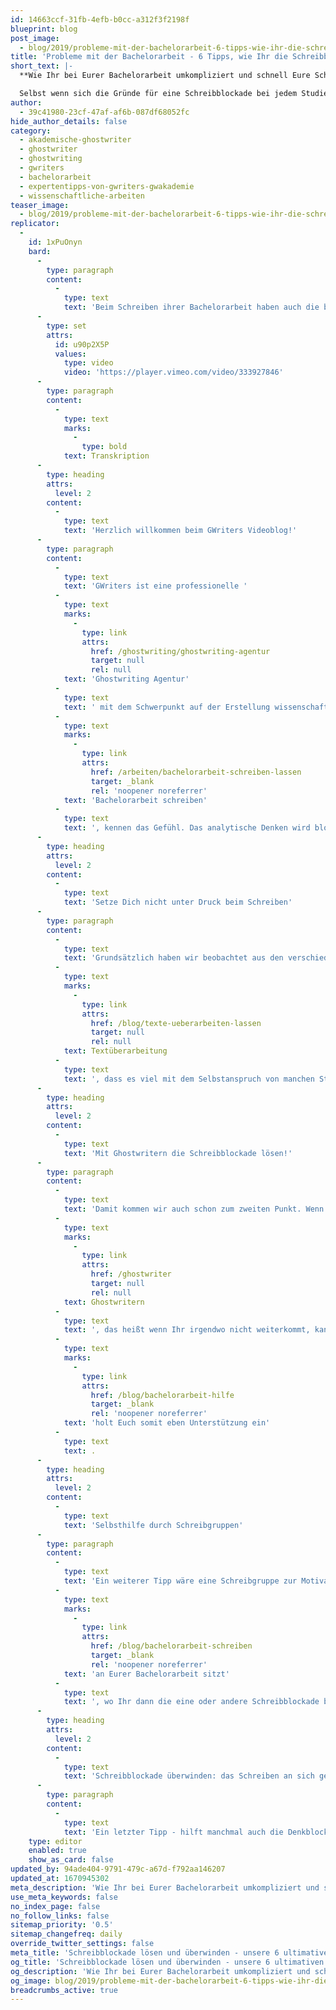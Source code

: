 ```yaml
---
id: 14663ccf-31fb-4efb-b0cc-a312f3f2198f
blueprint: blog
post_image:
  - blog/2019/probleme-mit-der-bachelorarbeit-6-tipps-wie-ihr-die-schreibblockade-loesen-koennt/probleme-mit-der-bachelorarbeit-schreibblockade.png
title: 'Probleme mit der Bachelorarbeit - 6 Tipps, wie Ihr die Schreibblockade lösen könnt'
short_text: |-
  **Wie Ihr bei Eurer Bachelorarbeit umkompliziert und schnell Eure Schreibblockade lösen können, erfahrt Ihr jetzt im neuesten Videoblog von GWriters!**

  Selbst wenn sich die Gründe für eine Schreibblockade bei jedem Studierenden unterscheiden, gibt es einige allgemein gültige Tipps gegen Schreibblockaden...
author:
  - 39c41980-23cf-47af-af6b-087df68052fc
hide_author_details: false
category:
  - akademische-ghostwriter
  - ghostwriter
  - ghostwriting
  - gwriters
  - bachelorarbeit
  - expertentipps-von-gwriters-gwakademie
  - wissenschaftliche-arbeiten
teaser_image:
  - blog/2019/probleme-mit-der-bachelorarbeit-6-tipps-wie-ihr-die-schreibblockade-loesen-koennt/probleme-mit-der-bachelorarbeit-schreibblockade.png
replicator:
  -
    id: 1xPuOnyn
    bard:
      -
        type: paragraph
        content:
          -
            type: text
            text: 'Beim Schreiben ihrer Bachelorarbeit haben auch die besten Studenten oft Tage, an denen sie keine einzige Zeile mehr zu Papier bringen können. Selbst wenn sich die Gründe für eine Schreibblockade bei jedem Studierenden unterscheiden, gibt es einige allgemein gültige Tipps gegen Schreibblockaden. In unserem neuesten Videobeitrag verraten wir Euch, wie Ihr Eure Schreibblockade lösen und Eure Arbeit zum Erfolg führen könnt.'
      -
        type: set
        attrs:
          id: u90p2X5P
          values:
            type: video
            video: 'https://player.vimeo.com/video/333927846'
      -
        type: paragraph
        content:
          -
            type: text
            marks:
              -
                type: bold
            text: Transkription
      -
        type: heading
        attrs:
          level: 2
        content:
          -
            type: text
            text: 'Herzlich willkommen beim GWriters Videoblog!'
      -
        type: paragraph
        content:
          -
            type: text
            text: 'GWriters ist eine professionelle '
          -
            type: text
            marks:
              -
                type: link
                attrs:
                  href: /ghostwriting/ghostwriting-agentur
                  target: null
                  rel: null
            text: 'Ghostwriting Agentur'
          -
            type: text
            text: ' mit dem Schwerpunkt auf der Erstellung wissenschaftlicher Texte. Unser heutiges Thema trägt den Titel "Probleme mit der Bachelorarbeit - 6 Tipps um Eure Schreibblockade zu lösen". Wir schauen uns dazu einmal sechs Tipps an, wie man um die Schreibblockade herumkommt oder wieder aus der Schreibblockade herauskommt. Ganz viele Studenten, die sich an dem Punkt befinden, wo sie die '
          -
            type: text
            marks:
              -
                type: link
                attrs:
                  href: /arbeiten/bachelorarbeit-schreiben-lassen
                  target: _blank
                  rel: 'noopener noreferrer'
            text: 'Bachelorarbeit schreiben'
          -
            type: text
            text: ', kennen das Gefühl. Das analytische Denken wird blockiert, weil man sich immer und immer wieder mit dem gleichen Thema beschäftigt, weil man sich an irgendeinem Punkt festgefahren hat. Man weiß noch nicht mal genau was das Problem ist, aber irgendwie geht es einfach nicht so richtig weiter. Wir schauen uns heute einmal an, was man da machen kann.'
      -
        type: heading
        attrs:
          level: 2
        content:
          -
            type: text
            text: 'Setze Dich nicht unter Druck beim Schreiben'
      -
        type: paragraph
        content:
          -
            type: text
            text: 'Grundsätzlich haben wir beobachtet aus den verschiedenen Coachings und auch aus den Aufträgen zur Texterstellung oder '
          -
            type: text
            marks:
              -
                type: link
                attrs:
                  href: /blog/texte-ueberarbeiten-lassen
                  target: null
                  rel: null
            text: Textüberarbeitung
          -
            type: text
            text: ', dass es viel mit dem Selbstanspruch von manchen Studenten zu tun hat. Ihr müsst nicht den Anspruch haben, die Teile Eurer Bachelorarbeit direkt perfekt fertigzustellen. Es muss nicht immer alles super sauber aussehen am Anfang und super korrigiert sein. Ihr könnt auch den Text einfach erst mal runter schreiben, auch wenn Ihr dabei Lücken habt oder in den Themen teilweise springt. Wichtig ist es, dass Ihr im Vorfeld eine ordentliche Struktur habt und dann den Flow ausnutzt, wenn Ihr beim Schreiben seid. Wenn Ihr versucht wirklich so perfektionistisch zu sein, dass Ihr am Anfang direkt alles perfekt gegliedert und super ordentlich runter schreibt, dann werdet Ihr wahrscheinlich in eine Schreibblockade reinlaufen früher oder später. Dementsprechend hilft es da einfach den Selbstanspruch ein wenig zu senken, denn Ihr habt einen Zeitplan im besten Falle, an den Ihr Euch haltet, aber in der Regel habt Ihr genügend Zeit für Eure Bachelorarbeit, deswegen schreibt erstmal im Entwurfsstil und skizziert Eure Ideen und füllt die Lücken dann später auf.'
      -
        type: heading
        attrs:
          level: 2
        content:
          -
            type: text
            text: 'Mit Ghostwritern die Schreibblockade lösen!'
      -
        type: paragraph
        content:
          -
            type: text
            text: 'Damit kommen wir auch schon zum zweiten Punkt. Wenn Ihr an einer Stelle nicht weiter kommt und Ihr wisst auch gar nicht richtig, warum das so ist, dann stellt Euch diese Frage: "Wie schreibt man eine Bachelorarbeit ohne Struktur?" Wichtig ist, dass Ihr eine Gliederung habt, an der Ihr Euch entlanghangeln könnt. Mein Professor hat damals immer gesagt: sie müssen erst das Skelett der Arbeit aufstellen und dann Fleisch an die Knochen packen. Diese Strategie hat sich bewährt, auch bei unseren '
          -
            type: text
            marks:
              -
                type: link
                attrs:
                  href: /ghostwriter
                  target: null
                  rel: null
            text: Ghostwritern
          -
            type: text
            text: ', das heißt wenn Ihr irgendwo nicht weiterkommt, kann es mitunter an der Gliederung liegen. Gewinnt etwas Abstand von Eurer Arbeit und schaut Euch dann nach ein paar Stunden oder nach einem Tag noch mal Eure Gliederung an. Sprecht da vielleicht auch noch mal, wenn das kurzfristig möglich ist, mit Eurem Betreuer darüber und dann überarbeitet die Gliederung noch einmal, wenn es nicht weitergeht, im schlimmsten Fall. Dies sollte auch helfen, Eure Schreibblockade zu lösen und Euch wieder in den Schreibflow reinzubringen. Nächster Punkt - holt Euch Feedback ein. Im besten Falle natürlich durch Euren Betreuer, der mag aber teilweise ziemlich angespannt zu sein, da ihr nicht der Einzige seid oder die Einzige seid, die bei diesem Betreuer schreiben. Dementsprechend, holt Euch Feedback vielleicht von einer dritten Person. Sucht Euch dafür einen erfahrenen Kommilitonen oder eine andere erfahrene Person, vielleicht kennt Ihr ja auch schon jemanden, der in Eurem Themenbereich eine Bachelorarbeit geschrieben hat oder falls Ihr gar keinen kennt, holt Euch ein professionelles Coaching ein. Wichtig ist aber immer, dass Ihr bei einer Person Feedback einholt konstant, denn zu viele Köche verderben bekanntlich den Brei. Grundsätzlich könnt Ihr Euch natürlich auch andere Unterstützung holen. Ich habe gerade schon das Coaching angesprochen. Selbstverständlich könnt Ihr Euch auch Lösungsvorschläge für Eure Bachelorarbeit schreiben lassen, wenn Ihr gar nicht weiterkommt oder einfach Textteile erstellen lassen und Euch dann daran entlanghangeln und diese als Mustervorlage nehmen. Da gibt es verschiedene Services, wenn Ihr dazu fragen habt, ruft einfach bei uns an. Wir helfen Euch gerne kostenlos und unverbindlich erstmal in dem ersten Beratungsgespräch weiter und '
          -
            type: text
            marks:
              -
                type: link
                attrs:
                  href: /blog/bachelorarbeit-hilfe
                  target: _blank
                  rel: 'noopener noreferrer'
            text: 'holt Euch somit eben Unterstützung ein'
          -
            type: text
            text: .
      -
        type: heading
        attrs:
          level: 2
        content:
          -
            type: text
            text: 'Selbsthilfe durch Schreibgruppen'
      -
        type: paragraph
        content:
          -
            type: text
            text: 'Ein weiterer Tipp wäre eine Schreibgruppe zur Motivation zu nutzen. An vielen Universitäten könnt Ihr am schwarzen Brett schon diverse Schreibgruppen finden. Ihr könnt auch zu ganz anderen Themen schreiben - das hilft manchmal, um das Ganze etwas aufzulockern. Wenn man sich intensiv über mehrere Wochen mit dem gleichen Thema beschäftigt und die immer wieder '
          -
            type: text
            marks:
              -
                type: link
                attrs:
                  href: /blog/bachelorarbeit-schreiben
                  target: _blank
                  rel: 'noopener noreferrer'
            text: 'an Eurer Bachelorarbeit sitzt'
          -
            type: text
            text: ', wo Ihr dann die eine oder andere Schreibblockade bereits habt, dann werdet Ihr wahrscheinlich über längere Frist frustriert werden und das analytische Denken und auch die Kreativität sind gar nicht mehr da. Dementsprechend hilft es manchmal einer Schreibgruppe beizutreten, wo sich Studenten austauschen und gegenseitig verschiedene Themen zuwerfen, die dann jeweils ein anderer bearbeitet. Somit habt Ihr ein Blick in andere Themenbereiche, könnt Euren Kopf mit etwas anderem beschäftigen und bleibt trotzdem am Schreiben. Dies sollte helfen auch Eure Schreibblockade zu lösen und somit könnt Ihr im Nachhinein dann eben Eure Bachelorarbeit wunderbar fertigstellen.'
      -
        type: heading
        attrs:
          level: 2
        content:
          -
            type: text
            text: 'Schreibblockade überwinden: das Schreiben an sich genießen'
      -
        type: paragraph
        content:
          -
            type: text
            text: 'Ein letzter Tipp - hilft manchmal auch die Denkblockaden zu lösen, ist Eure Ideen auf Papier zu bringen und nicht sprichwörtlich, sondern tatsächlich auf echtes Papier zu bringen. Viele Studenten, die mit Pages, Word oder anderen Schreibprogramm arbeiten, haben da bei den Hilfszeichen, die sie die ganze Zeit sehen, das sind diese kleinen blauen Punkte anstelle von Leerzeichen und so weiter. Ihr habt die Autokorrektur, die manchmal anspringt und Euch was rot unterstreicht und Ihr werdet teilweise immer wieder abgelenkt. Manche Studenten stört dies gar nicht, dann solltet Ihr natürlich versuchen die Schreibblockade an einer anderen Stelle zu lösen. Wenn Ihr aber merkt, dass Ihr immer wieder dadurch abgelenkt seid, geht vielleicht "back to the roots", nehmt Euch ein Stift und Papier zur Hand und schreibt einfach erst mal runter was Euch zu Eurem Thema in den Kopf kommt. Ihr könnt es danach immer noch auf Euren Rechner bringen und somit Eure Schreibblockade lösen. Ich hoffe, ich konnte Euch ein paar sinnvolle Tipps mit auf den Weg geben, wie Ihr auch Eure Schreibblockade lösen könnt und freue mich, dass Ihr wieder mit dabei wart. Vielen Dank!'
    type: editor
    enabled: true
    show_as_card: false
updated_by: 94ade404-9791-479c-a67d-f792aa146207
updated_at: 1670945302
meta_description: 'Wie Ihr bei Eurer Bachelorarbeit umkompliziert und schnell Eure Schreibblockade lösen können, erfahrt Ihr jetzt im neuesten Videoblog von GWriters!'
use_meta_keywords: false
no_index_page: false
no_follow_links: false
sitemap_priority: '0.5'
sitemap_changefreq: daily
override_twitter_settings: false
meta_title: 'Schreibblockade lösen und überwinden - unsere 6 ultimativen Tipps'
og_title: 'Schreibblockade lösen und überwinden - unsere 6 ultimativen Tipps'
og_description: 'Wie Ihr bei Eurer Bachelorarbeit umkompliziert und schnell Eure Schreibblockade lösen können, erfahrt Ihr jetzt im neuesten Videoblog von GWriters!'
og_image: blog/2019/probleme-mit-der-bachelorarbeit-6-tipps-wie-ihr-die-schreibblockade-loesen-koennt/probleme-mit-der-bachelorarbeit-schreibblockade.png
breadcrumbs_active: true
---
```

